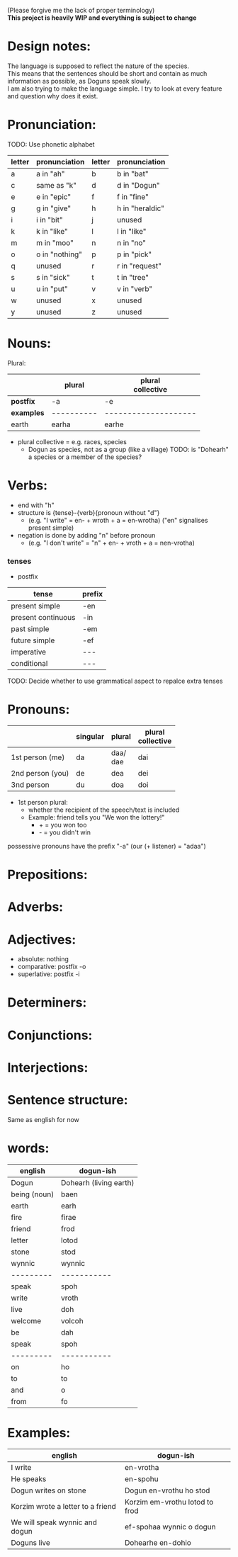 (Please forgive me the lack of proper terminology)<br>
**This project is heavily WIP and everything is subject to change**

# Design notes:
The language is supposed to reflect the nature of the species.<br>
This means that the sentences should be short and
contain as much information as possible, as Doguns speak slowly. <br>
I am also trying to make the language simple. I try to look at every feature and question why does it exist.

# Pronunciation:
TODO: Use phonetic alphabet

| letter | pronunciation  | letter | pronunciation   |
|--------|----------------|--------|-----------------|
| a      | a in "ah"      | b      | b in "bat"      |
| c      | same as "k"    | d      | d in "Dogun"    |
| e      | e in "epic"    | f      | f in "fine"     |
| g      | g in "give"    | h      | h in "heraldic" |
| i      | i in "bit"     | j      | unused          |
| k      | k in "like"    | l      | l in "like"     |
| m      | m in "moo"     | n      | n in "no"       |
| o      | o in "nothing" | p      | p in "pick"     |
| q      | unused         | r      | r in "request"  |
| s      | s in "sick"    | t      | t in "tree"     |
| u      | u in "put"     | v      | v in "verb"     |
| w      | unused         | x      | unused          |
| y      | unused         | z      | unused          |


# Nouns:
Plural:

|              |  plural    | plural<br>collective |
|--------------|------------|----------------------|
| **postfix**  | -a         | -e                   |
| **examples** | ---------- | -------------------- |
| earth        | earha      | earhe                |
- plural collective = e.g. races, species
  - Dogun as species, not as a group (like a village)
TODO: is "Dohearh" a species or a member of the species?

# Verbs:
- end with "h"
- structure is {tense}-{verb}{pronoun without "d"}
  - (e.g. "I write" =  en- + wroth + a = en-wrotha) ("en" signalises present simple)
- negation is done by adding "n" before pronoun
  - (e.g. "I don't write" = "n" + en- + vroth + a = nen-vrotha)

### tenses
- postfix

| tense              | prefix |
|--------------------|--------|
| present simple     | -en    |
| present continuous | -in    |
| past simple        | -em    |
| future simple      | -ef    |
| imperative         | ---    |
| conditional        | ---    |


TODO: Decide whether to use grammatical aspect to repalce extra tenses
# Pronouns:
|                  | singular | plural      | plural<br>collective|
|------------------|----------|-------------|---------------------|
| 1st person (me)  | da       | daa/<br>dae | dai                 |
| 2nd person (you) | de       | dea         | dei                 |
| 3nd person       | du       | doa         | doi                 |
- 1st person plural:
  - whether the recipient of the speech/text is included
  - Example: friend tells you "We won the lottery!"
    - \+ = you won too
    - \- = you didn't win

possessive pronouns have the prefix "-a" (our (+ listener) = "adaa")


# Prepositions:
# Adverbs:
# Adjectives:
- absolute: nothing
- comparative: postfix -o
- superlative: postfix -i
# Determiners:
# Conjunctions:
# Interjections:


# Sentence structure:
Same as english for now

# words:
| english      | dogun-ish             |
|--------------|-----------------------|
| Dogun        | Dohearh (living earth)|
| being (noun) | baen                  |
| earth        | earh                  |
| fire         | firae                 |
| friend       | frod                  |
| letter       | lotod                 |
| stone        | stod                  |
| wynnic       | wynnic                |
|---------|-----------|
| speak   | spoh      |
| write   | vroth     |
| live    | doh       |
| welcome | volcoh    |
| be      | dah       |
| speak   | spoh      |
|---------|-----------|
| on      | ho        |
| to      | to        |
| and     | o         |
| from    | fo        |




# Examples:
| english                            | dogun-ish                      |
|------------------------------------|--------------------------------|
| I write                            | en-vrotha                      |
| He speaks                          | en-spohu                       |
| Dogun writes on stone              | Dogun en-vrothu ho stod        |
| Korzim wrote a letter to a friend  | Korzim em-vrothu lotod to frod |
| We will speak wynnic and dogun     | ef-spohaa wynnic o dogun       |
| Doguns live                        | Dohearhe en-dohio              |

